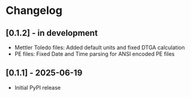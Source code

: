 # Changelog

## [0.1.2] - in development
- Mettler Toledo files: Added default units and fixed DTGA calculation
- PE files: Fixed Date and Time parsing for ANSI encoded PE files

## [0.1.1] - 2025-06-19

- Initial PyPI release